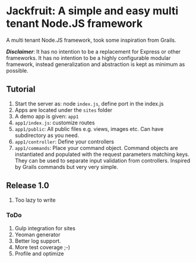 # Jackfruit: A simple and easy multi tenant Node.JS framework

A multi tenant Node.JS framework, took some inspiration from Grails.

_**Disclaimer**_:
It has no intention to be a replacement for Express or other frameworks.
It has no intention to be a highly configurable modular framework, instead generalization and abstraction is kept as minimum as possible.

## Tutorial
1. Start the server as: node `index.js`, define port in the index.js
2. Apps are located under the `sites` folder
3. A demo app is given: `app1`
4. `app1/index.js`: customize routes
5. `app1/public`: All public files e.g. views, images etc. Can have subdirectory as you need.
6. `app1/controller`: Define your controllers
7. `app1/commands`: Place your command object. Command objects are instantiated and populated with the request parameters matching keys. They can be used to separate input validation from controllers. Inspired by Grails commands but very very simple.



## Release 1.0
1. Too lazy to write

### ToDo
1. Gulp integration for sites
2. Yeoman generator
3. Better log support.
4. More test coverage ;-) 
5. Profile and optimize

